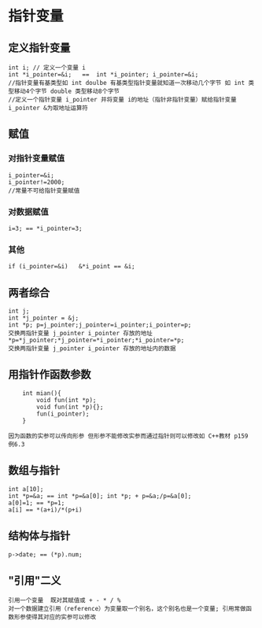 # 指针变量
## 定义指针变量 

 	int i; // 定义一个变量 i
	int *i_pointer=&i;   ==  int *i_pointer; i_pointer=&i; 
	//指针变量有基类型如 int doulbe 有基类型指针变量就知道一次移动几个字节 如 int 类型移动4个字节 double 类型移动8个字节
    //定义一个指针变量 i_pointer 并将变量 i的地址（指针非指针变量）赋给指针变量 i_pointer &为取地址运算符
## 赋值
### 对指针变量赋值
	i_pointer=&i;
	i_pointer!=2000;
	//常量不可给指针变量赋值
### 对数据赋值
	i=3; == *i_pointer=3;
### 其他
	if (i_pointer=&i)   &*i_point == &i;
## 两者综合
	int j;
	int *j_pointer = &j;
	int *p;	p=j_pointer;j_pointer=i_pointer;i_pointer=p;
	交换两指针变量 j_pointer i_pointer 存放的地址
	*p=*j_pointer;*j_pointer=*i_pointer;*i_pointer=*p;
	交换两指针变量 j_pointer i_pointer 存放的地址内的数据
## 用指针作函数参数
```
    int mian(){
        void fun(int *p);
        void fun(int *p){};
        fun(i_pointer);	
    }
```
    因为函数的实参可以传向形参 但形参不能修改实参而通过指针则可以修改如 C++教材 p159 例6.3	
## 数组与指针
	int a[10];
	int *p=&a; == int *p=&a[0]; int *p; + p=&a;/p=&a[0];
	a[0]=1; == *p=1;
	a[i] == *(a+i)/*(p+i)
## 结构体与指针
    p->date; == (*p).num;
## "引用"二义
    引用一个变量  既对其赋值或 + - * / % 
    对一个数据建立引用（reference）为变量取一个别名，这个别名也是一个变量; 引用常做函数形参使得其对应的实参可以修改


